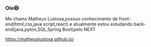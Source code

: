 ### Ola😄
Me chamo Matheus Lustosa,possuo conhecimento de front-end(html,css,java script,react) 
e atualmente estou estudando back-end(java,pyton,SQL,Spring Boot)pelo NEXT

https://matheuslustosa.github.io/


